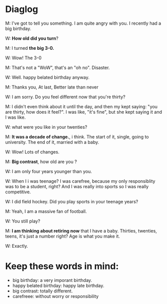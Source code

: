 # Diaglog

M: I've got to tell you something. I am quite angry with you. I recently had a big birthday.

W: **How old did you turn**?

M: I turned **the big 3-0.**

W: Wow! The 3-0

M: That's not a "WoW", that's an "oh no". Disaster.

W: Well. happy belated birthday anyway.

M: Thanks you, At last, Better late than never

W: I am sorry. Do you feel different now that you're thirty?

M: I didn't even think about it until the day, and then my kept saying: "you are thirty, how does it feel?". I was like, "it's fine", but she kept saying it and I was like.

W: what were you like in your twenties?

M: **It was a decade of change.**, i think. The start of it, single, going to university. The end of it, married with a baby. 

W: Wow! Lots of changes.

M: **Big contrast**, how old are you ?

W: I am only four years younger than you.

W: When I i was teenage? I was carefree, because my only responsiblity was to be a student, right? And I was really into sports so I was really competitive.

W: I did field hockey.  Did you play sports in your teenage years?

M: Yeah, I am a massive fan of football. 

W: You still play?

M: **I am thinking about retiring now** that I have a baby.  Thirties, twenties, teens, it's just a number right? Age is what you make it. 

W: Exactly.



# Keep these words in mind:
- big birthday: a very imporant birthday.
- happy belated birthday: happy late birthday.
- big contrast: totally different.
- carefreee: without worry or responsibility



